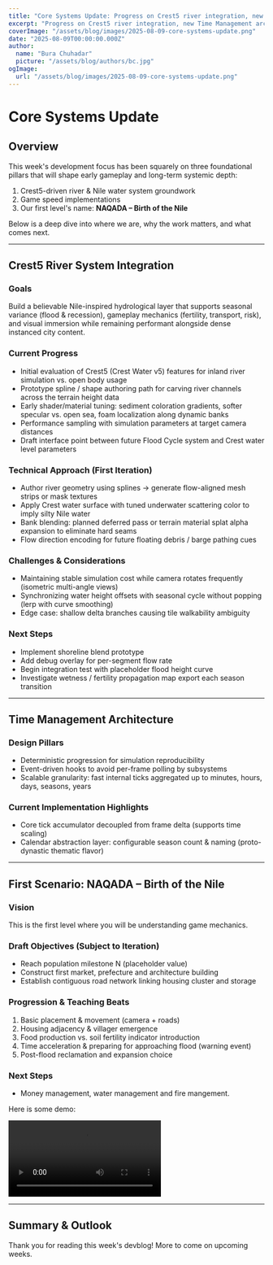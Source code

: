 ```yaml
---
title: "Core Systems Update: Progress on Crest5 river integration, new Time Management architecture, and the first scenario NAQADA: Birth of the Nile."
excerpt: "Progress on Crest5 river integration, new Time Management architecture, and the first scenario NAQADA: Birth of the Nile."
coverImage: "/assets/blog/images/2025-08-09-core-systems-update.png"
date: "2025-08-09T00:00:00.000Z"
author:
  name: "Bura Chuhadar"
  picture: "/assets/blog/authors/bc.jpg"
ogImage:
  url: "/assets/blog/images/2025-08-09-core-systems-update.png"
---
```


# Core Systems Update

## Overview

This week's development focus has been squarely on three foundational pillars that will shape early gameplay and long-term systemic depth:

1. Crest5-driven river & Nile water system groundwork
2. Game speed implementations
3. Our first level's name: **NAQADA – Birth of the Nile**

Below is a deep dive into where we are, why the work matters, and what comes next.

---

## Crest5 River System Integration

### Goals

Build a believable Nile-inspired hydrological layer that supports seasonal variance (flood & recession), gameplay mechanics (fertility, transport, risk), and visual immersion while remaining performant alongside dense instanced city content.

### Current Progress

- Initial evaluation of Crest5 (Crest Water v5) features for inland river simulation vs. open body usage
- Prototype spline / shape authoring path for carving river channels across the terrain height data
- Early shader/material tuning: sediment coloration gradients, softer specular vs. open sea, foam localization along dynamic banks
- Performance sampling with simulation parameters at target camera distances
- Draft interface point between future Flood Cycle system and Crest water level parameters

### Technical Approach (First Iteration)

- Author river geometry using splines -> generate flow-aligned mesh strips or mask textures
- Apply Crest water surface with tuned underwater scattering color to imply silty Nile water
- Bank blending: planned deferred pass or terrain material splat alpha expansion to eliminate hard seams
- Flow direction encoding for future floating debris / barge pathing cues

### Challenges & Considerations

- Maintaining stable simulation cost while camera rotates frequently (isometric multi-angle views)
- Synchronizing water height offsets with seasonal cycle without popping (lerp with curve smoothing)
- Edge case: shallow delta branches causing tile walkability ambiguity

### Next Steps

- Implement shoreline blend prototype
- Add debug overlay for per-segment flow rate
- Begin integration test with placeholder flood height curve
- Investigate wetness / fertility propagation map export each season transition

---

## Time Management Architecture

### Design Pillars

- Deterministic progression for simulation reproducibility
- Event-driven hooks to avoid per-frame polling by subsystems
- Scalable granularity: fast internal ticks aggregated up to minutes, hours, days, seasons, years

### Current Implementation Highlights

- Core tick accumulator decoupled from frame delta (supports time scaling)
- Calendar abstraction layer: configurable season count & naming (proto-dynastic thematic flavor)

---

## First Scenario: NAQADA – Birth of the Nile

### Vision

This is the first level where you will be understanding game mechanics.

### Draft Objectives (Subject to Iteration)

- Reach population milestone N (placeholder value)
- Construct first market, prefecture and architecture building
- Establish contiguous road network linking housing cluster and storage

### Progression & Teaching Beats

1. Basic placement & movement (camera + roads)
2. Housing adjacency & villager emergence
3. Food production vs. soil fertility indicator introduction
4. Time acceleration & preparing for approaching flood (warning event)
5. Post-flood reclamation and expansion choice

### Next Steps

- Money management, water management and fire mangement.

Here is some demo:

<video controls>
  <source src="/assets/blog/videos/2025-08-09-core-systems-update.mp4" type="video/mp4" />
  Your browser does not support the video tag.
</video>

---

## Summary & Outlook

Thank you for reading this week's devblog! More to come on upcoming weeks.
